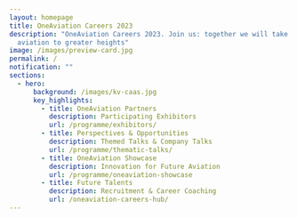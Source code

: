```yaml
---
layout: homepage
title: OneAviation Careers 2023
description: "OneAviation Careers 2023. Join us: together we will take Singapore
  aviation to greater heights"
image: /images/preview-card.jpg
permalink: /
notification: ""
sections:
  - hero:
      background: /images/kv-caas.jpg
      key_highlights:
        - title: OneAviation Partners
          description: Participating Exhibitors
          url: /programme/exhibitors/
        - title: Perspectives & Opportunities
          description: Themed Talks & Company Talks
          url: /programme/thematic-talks/
        - title: OneAviation Showcase
          description: Innovation for Future Aviation
          url: /programme/oneaviation-showcase
        - title: Future Talents
          description: Recruitment & Career Coaching
          url: /oneaviation-careers-hub/
---
```

